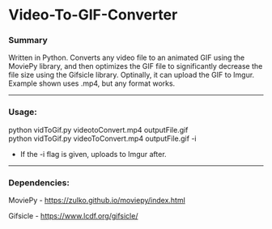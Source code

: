 # Video-To-GIF-Converter

<strong><h3>Summary</h3></strong>
Written in Python. Converts any video file to an animated GIF using the MoviePy library, and then optimizes the GIF file to significantly decrease the file size using the Gifsicle library. Optinally, it can upload the GIF to Imgur. Example shown uses .mp4, but any format works.

<hr>

<strong><h3>Usage:</h3></strong>
python vidToGif.py videotoConvert.mp4 outputFile.gif <br>
python vidToGif.py videoToConvert.mp4 outputFile.gif -i

- If the -i flag is given, uploads to Imgur after.

<hr>

<strong><h3>Dependencies:</h3></strong>
MoviePy - https://zulko.github.io/moviepy/index.html

Gifsicle - https://www.lcdf.org/gifsicle/
